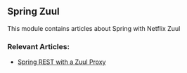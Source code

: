 ## Spring Zuul

This module contains articles about Spring with Netflix Zuul

### Relevant Articles: 
- [Spring REST with a Zuul Proxy](https://www.baeldung.com/spring-rest-with-zuul-proxy)
